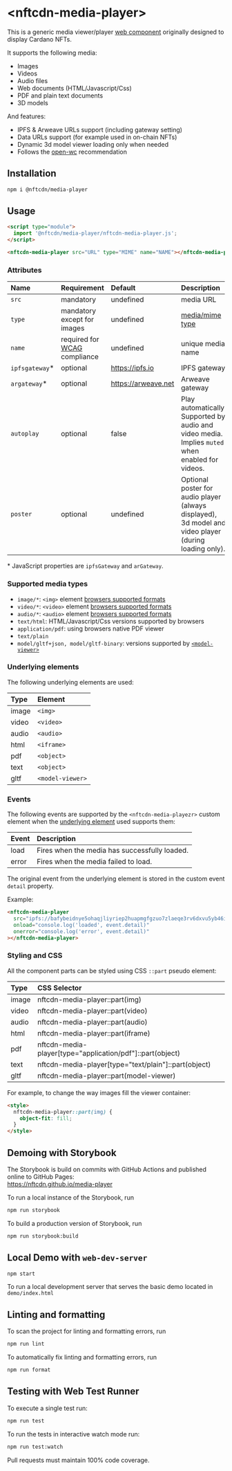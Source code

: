# \<nftcdn-media-player>

This is a generic media viewer/player [web component](https://www.webcomponents.org/introduction) originally designed to display Cardano NFTs.

It supports the following media:

- Images
- Videos
- Audio files
- Web documents (HTML/Javascript/Css)
- PDF and plain text documents
- 3D models

And features:

- IPFS & Arweave URLs support (including gateway setting)
- Data URLs support (for example used in on-chain NFTs)
- Dynamic 3d model viewer loading only when needed
- Follows the [open-wc](https://github.com/open-wc/open-wc) recommendation

## Installation

```bash
npm i @nftcdn/media-player
```

## Usage

```html
<script type="module">
  import '@nftcdn/media-player/nftcdn-media-player.js';
</script>

<nftcdn-media-player src="URL" type="MIME" name="NAME"></nftcdn-media-player>
```

### Attributes

| Name            | Requirement                                                                       | Default             | Description                                                                                           |
| :-------------- | :-------------------------------------------------------------------------------- | :------------------ | :---------------------------------------------------------------------------------------------------- |
| `src`           | mandatory                                                                         | undefined           | media URL                                                                                             |
| `type`          | mandatory except for images                                                       | undefined           | [media/mime type](https://www.iana.org/assignments/media-types/media-types.xhtml)                     |
| `name`          | required for [WCAG](https://www.w3.org/WAI/standards-guidelines/wcag/) compliance | undefined           | unique media name                                                                                     |
| `ipfsgateway`\* | optional                                                                          | https://ipfs.io     | IPFS gateway                                                                                          |
| `argateway`\*   | optional                                                                          | https://arweave.net | Arweave gateway                                                                                       |
| `autoplay`      | optional                                                                          | false               | Play automatically. Supported by audio and video media. Implies `muted` when enabled for videos.      |
| `poster`        | optional                                                                          | undefined           | Optional poster for audio player (always displayed), 3d model and video player (during loading only). |

\* JavaScript properties are `ipfsGateway` and `arGateway`.

### Supported media types

- `image/*`: `<img>` element [browsers supported formats](https://caniuse.com/?search=image%20format)
- `video/*`: `<video>` element [browsers supported formats](https://caniuse.com/?search=video%20format)
- `audio/*`: `<audio>` element [browsers supported formats](https://caniuse.com/?search=audio%20format)
- `text/html`: HTML/Javascript/Css versions supported by browsers
- `application/pdf`: using browsers native PDF viewer
- `text/plain`
- `model/gltf+json, model/gltf-binary`: versions supported by [`<model-viewer>`](https://modelviewer.dev/)

### Underlying elements

The following underlying elements are used:

| Type  | Element          |
| :---- | :--------------- |
| image | `<img>`          |
| video | `<video>`        |
| audio | `<audio>`        |
| html  | `<iframe>`       |
| pdf   | `<object>`       |
| text  | `<object>`       |
| gltf  | `<model-viewer>` |

### Events

The following events are supported by the `<nftcdn-media-playezr>` custom element when the [underlying element](#underlying-elements) used supports them:

| Event | Description                                   |
| :---- | :-------------------------------------------- |
| load  | Fires when the media has successfully loaded. |
| error | Fires when the media failed to load.          |

The original event from the underlying element is stored in the custom event `detail` property.

Example:

```html
<nftcdn-media-player
  src="ipfs://bafybeidnye5ohaqjliyriep2huapmgfgzuo7zlaeqe3rv6dxvu5yb46igm"
  onload="console.log('loaded', event.detail)"
  onerror="console.log('error', event.detail)"
></nftcdn-media-player>
```

### Styling and CSS

All the component parts can be styled using CSS `::part` pseudo element:

| Type  | CSS Selector                                              |
| :---- | :-------------------------------------------------------- |
| image | nftcdn-media-player::part(img)                            |
| video | nftcdn-media-player::part(video)                          |
| audio | nftcdn-media-player::part(audio)                          |
| html  | nftcdn-media-player::part(iframe)                         |
| pdf   | nftcdn-media-player[type="application/pdf"]::part(object) |
| text  | nftcdn-media-player[type="text/plain"]::part(object)      |
| gltf  | nftcdn-media-player::part(model-viewer)                   |

For example, to change the way images fill the viewer container:

```html
<style>
  nftcdn-media-player::part(img) {
    object-fit: fill;
  }
</style>
```

## Demoing with Storybook

The Storybook is build on commits with GitHub Actions and published online to GitHub Pages:  
https://nftcdn.github.io/media-player

To run a local instance of the Storybook, run

```bash
npm run storybook
```

To build a production version of Storybook, run

```bash
npm run storybook:build
```

## Local Demo with `web-dev-server`

```bash
npm start
```

To run a local development server that serves the basic demo located in `demo/index.html`

## Linting and formatting

To scan the project for linting and formatting errors, run

```bash
npm run lint
```

To automatically fix linting and formatting errors, run

```bash
npm run format
```

## Testing with Web Test Runner

To execute a single test run:

```bash
npm run test
```

To run the tests in interactive watch mode run:

```bash
npm run test:watch
```

Pull requests must maintain 100% code coverage.
